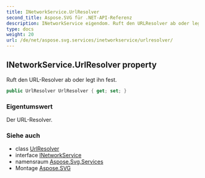 ```yaml
---
title: INetworkService.UrlResolver
second_title: Aspose.SVG für .NET-API-Referenz
description: INetworkService eigendom. Ruft den URLResolver ab oder legt ihn fest.
type: docs
weight: 20
url: /de/net/aspose.svg.services/inetworkservice/urlresolver/
---
```

## INetworkService.UrlResolver property

Ruft den URL-Resolver ab oder legt ihn fest.

```csharp
public UrlResolver UrlResolver { get; set; }
```

### Eigentumswert

Der URL-Resolver.

### Siehe auch

* class [UrlResolver](../../../aspose.svg.net/urlresolver/)
* interface [INetworkService](../)
* namensraum [Aspose.Svg.Services](../../inetworkservice/)
* Montage [Aspose.SVG](../../../)


